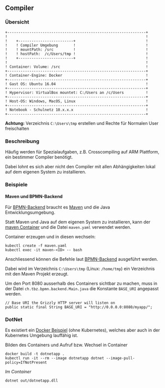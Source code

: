 Compiler 
--------

### Übersicht 

    +---------------------------------------------------------------+
    !                                                               !	
    !    +-------------------------+                                !
    !    ! Compiler Umgebung       !                                !
    !    ! mountPath: /src         !                                !       
    !    ! hostPath:  /c/Users/tmp !                                !       
    !    +-------------------------+                                !
    !                                                               !	
    ! Container: Volume: /src                                       !	
    +---------------------------------------------------------------+
    ! Container-Engine: Docker                                      !	
    +---------------------------------------------------------------+
    ! Gast OS: Ubuntu 16.04                                         !	
    +---------------------------------------------------------------+
    ! Hypervisor: VirtualBox mountet: C:/Users an /c/Users          !	
    +---------------------------------------------------------------+
    ! Host-OS: Windows, MacOS, Linux                                !	
    +---------------------------------------------------------------+
    ! Notebook - Schulnetz 10.x.x.x                                 !                 
    +---------------------------------------------------------------+
    
**Achtung:**  Verzeichnis `C:\Users\tmp` erstellen und Rechte für Normalen User freischalten

### Beschreibung
    
Häufig werden für Spezialaufgaben, z.B. Crosscompiling auf ARM Plattform, ein bestimmer Compiler benötigt.

Dabei lohnt es sich aber nicht den Compiler mit allen Abhängigkeiten lokal auf dem eigenen System zu installieren.

### Beispiele

#### Maven und BPMN-Backend

Für [BPMN-Backend](https://github.com/bernet-tbz/bpmn-tutorial/tree/master/bpmn-backend) braucht es [Maven](https://maven.apache.org/) und die Java Entwicklungsumgebung.

Statt Maven und Java auf dem eigenen System zu installieren, kann der [maven Container](https://hub.docker.com/_/maven/) und die Datei `maven.yaml` verwendet werden.

Container erzeugen und in diesen wechseln:

	kubectl create -f maven.yaml
	kubectl exec -it maven-<ID> -- bash
	
Anschliessend können die Befehle laut [BPMN-Backend](https://github.com/bernet-tbz/bpmn-tutorial/tree/master/bpmn-backend) ausgeführt werden.

Dabei wird im Verzeichnis `C:\Users\tmp` (Linux: `/home/tmp`) ein Verzeichnis mit den Maven Projekt erzeugt.

Um den Port 8080 ausserhalb des Containers sichtbar zu machen, muss in der Datei `ch.tbz.bpmn.backend.Main.java` die Konstante `BASE_URI` angepasst werden.

    // Base URI the Grizzly HTTP server will listen on
    public static final String BASE_URI = "http://0.0.0.0:8080/myapp/";

### DotNet

Es existiert ein [Docker Beispiel](https://github.com/mc-b/devops/tree/master/docker/dotnet) (ohne Kubernetes), welches aber auch in der Kubernetes Umgebung lauffähig ist.

Bilden des Containers und Aufruf bzw. Wechsel in Container

	docker build -t dotnetapp .
	kubectl run -it --rm --image dotnetapp dotnet --image-pull-policy=IfNotPresent
	
*Im Container*

	dotnet out/dotnetapp.dll

